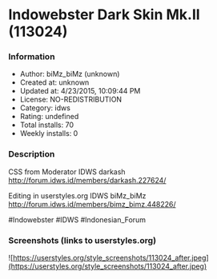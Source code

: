 # Indowebster Dark Skin Mk.II (113024)

### Information
- Author: biMz_biMz (unknown)
- Created at: unknown
- Updated at: 4/23/2015, 10:09:44 PM
- License: NO-REDISTRIBUTION
- Category: idws
- Rating: undefined
- Total installs: 70
- Weekly installs: 0


### Description
CSS from Moderator IDWS darkash
http://forum.idws.id/members/darkash.227624/

Editing in userstyles.org IDWS biMz_biMz
http://forum.idws.id/members/bimz_bimz.448226/

#Indowebster #IDWS #Indonesian_Forum


### Screenshots (links to userstyles.org)
![https://userstyles.org/style_screenshots/113024_after.jpeg](https://userstyles.org/style_screenshots/113024_after.jpeg)


